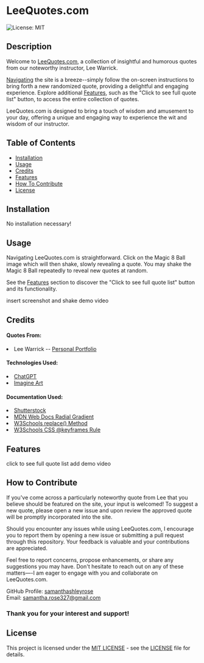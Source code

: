 # LeeQuotes.com
![License: MIT](https://img.shields.io/badge/License-MIT-yellow.svg)

## Description

Welcome to <a href="https://samanthashleyrose.github.io/LeeQuotes.com/">LeeQuotes.com</a>, a collection of insightful and humorous quotes from our noteworthy instructor, Lee Warrick. 

[Navigating](#usage) the site is a breeze--simply follow the on-screen instructions to bring forth a new randomized quote, providing a delightful and engaging experience. Explore additional [Features](#features), such as the "Click to see full quote list" button, to access the entire collection of quotes.

LeeQuotes.com is designed to bring a touch of wisdom and amusement to your day, offering a unique and engaging way to experience the wit and wisdom of our instructor.

## Table of Contents

- [Installation](#installation)
- [Usage](#usage)
- [Credits](#credits)
- [Features](#features)
- [How To Contribute](#how-to-contribute)
- [License](#license)

## Installation

No installation necessary!

## Usage

Navigating LeeQuotes.com is straightforward. Click on the Magic 8 Ball image which will then shake, slowly revealing a quote. You may shake the Magic 8 Ball repeatedly to reveal new quotes at random.

See the [Features](#features) section to discover the "Click to see full quote list" button and its functionality.

insert screenshot and shake demo video

## Credits

#### Quotes From:
<li>Lee Warrick -- <a href="https://leewarrick.com/">Personal Portfolio</a></li>

#### Technologies Used:
<li><a href="https://chat.openai.com/">ChatGPT</a></li>
<li><a href="https://www.imagine.art/dashboard/tool/image-remix">Imagine Art</a></li>

#### Documentation Used:
<li><a href="https://www.shutterstock.com/search/magic-8-ball">Shutterstock</a></li>
<li><a href="https://developer.mozilla.org/en-US/docs/Web/CSS/gradient/radial-gradient">MDN Web Docs Radial Gradient</a></li>
<li><a href="https://www.w3schools.com/jsref/jsref_replace.asp">W3Schools replace() Method</a></li>
<li><a href="https://www.w3schools.com/cssref/css3_pr_animation-keyframes.php">W3Schools CSS @keyframes Rule</a></li>

## Features

click to see full quote list 
add demo video

## How to Contribute

If you've come across a particularly noteworthy quote from Lee that you believe should be featured on the site, your input is welcomed! To suggest a new quote, please open a new issue and upon review the approved quote will be promptly incorporated into the site.

Should you encounter any issues while using LeeQuotes.com, I encourage you to report them by opening a new issue or submitting a pull request through this repository. Your feedback is valuable and your contributions are appreciated.

Feel free to report concerns, propose enhancements, or share any suggestions you may have. Don't hesitate to reach out on any of these matters—-I am eager to engage with you and collaborate on LeeQuotes.com.

GitHub Profile: <a href="https://github.com/samanthashleyrose">samanthashleyrose</a><br>
Email: samantha.rose327@gmail.com

### Thank you for your interest and support!

## License

This project is licensed under the <a href="https://opensource.org/licenses/MIT">MIT LICENSE</a> - see the [LICENSE](./LICENSE) file for details.
